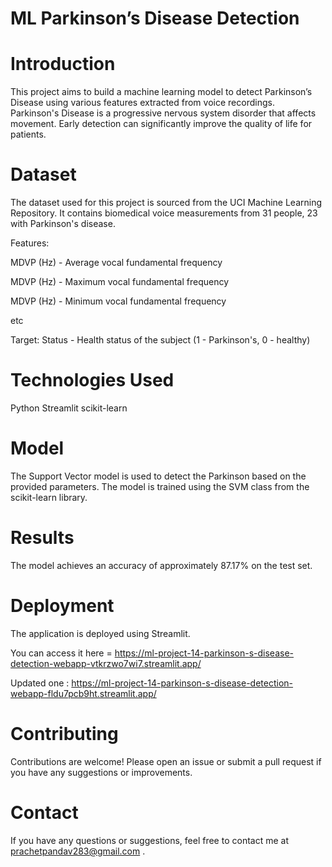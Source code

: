 # ML Parkinson’s Disease Detection

# Introduction
This project aims to build a machine learning model to detect Parkinson’s Disease using various features extracted from voice recordings. Parkinson's Disease is a progressive nervous system disorder that affects movement. Early detection can significantly improve the quality of life for patients.

# Dataset
The dataset used for this project is sourced from the UCI Machine Learning Repository. It contains biomedical voice measurements from 31 people, 23 with Parkinson's disease.

Features:

MDVP
(Hz) - Average vocal fundamental frequency

MDVP
(Hz) - Maximum vocal fundamental frequency

MDVP
(Hz) - Minimum vocal fundamental frequency

etc

Target:
Status - Health status of the subject (1 - Parkinson's, 0 - healthy)

# Technologies Used
Python Streamlit scikit-learn

# Model
The Support Vector model is used to detect the Parkinson based on the provided parameters. The model is trained using the SVM class from the scikit-learn library.

# Results
The model achieves an accuracy of approximately 87.17% on the test set.

# Deployment
The application is deployed using Streamlit. 

You can access it here = https://ml-project-14-parkinson-s-disease-detection-webapp-vtkrzwo7wi7.streamlit.app/

Updated one : https://ml-project-14-parkinson-s-disease-detection-webapp-fldu7pcb9ht.streamlit.app/

# Contributing
Contributions are welcome! Please open an issue or submit a pull request if you have any suggestions or improvements.

# Contact
If you have any questions or suggestions, feel free to contact me at prachetpandav283@gmail.com .
